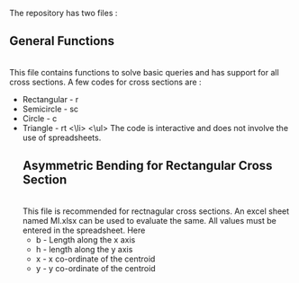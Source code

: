The repository has two files :
<h2>General Functions</h2> <br> 
This file contains functions to solve basic queries and has support for all cross sections. A few codes for cross sections are :
<ul>
<li> Rectangular - r </li>
<li> Semicircle - sc </li>
<li> Circle - c </li>
<li> Triangle - rt <\li>
<\ul>
The code is interactive and does not involve the use of spreadsheets.
<h2> Asymmetric Bending for Rectangular Cross Section </h2> <br>
This file is recommended for rectnagular cross sections. An excel sheet named MI.xlsx can be used to evaluate the same. All values must be entered in the spreadsheet. Here 
<ul> <li> b - Length along the x axis </li>
<li> h - length along the y axis </li>
<li> x - x co-ordinate of the centroid </li>
<li> y - y co-ordinate of the centroid </li>
</ul>
